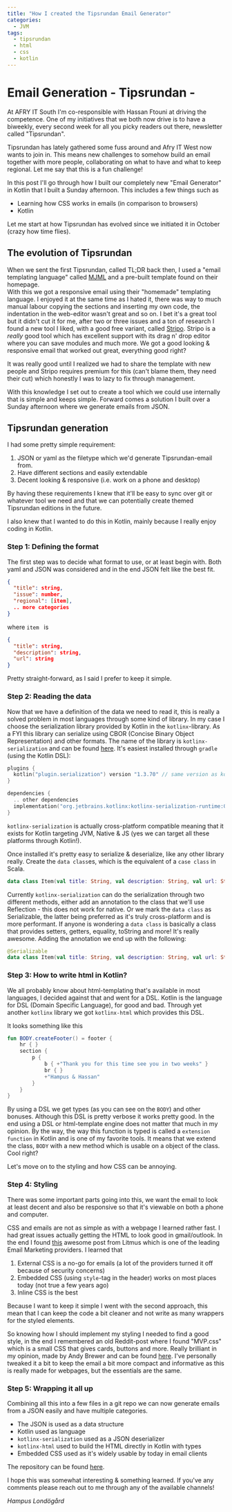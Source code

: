 ```yaml
---
title: "How I created the Tipsrundan Email Generator"
categories:
  - JVM
tags:
  - tipsrundan
  - html
  - css
  - kotlin
---
```


# Email Generation - Tipsrundan -
At AFRY IT South I'm co-responsible with Hassan Ftouni at driving the competence. One of my initiatives that we both now drive is to have a biweekly, every second week for all you picky readers out there, newsletter called "Tipsrundan". 

Tipsrundan has lately gathered some fuss around and Afry IT West now wants to join in. This means new challenges to somehow build an email together with more people, collaborating on what to have and what to keep regional. Let me say that this is a fun challenge!

In this post I'll go through how I built our completely new "Email Generator" in Kotlin that I built a Sunday afternoon. This includes a few things such as

- Learning how CSS works in emails (in comparison to browsers)
- Kotlin

Let me start at how Tipsrundan has evolved since we initiated it in October (crazy how time flies).

## The evolution of Tipsrundan
When we sent the first Tipsrundan, called TL;DR back then, I used a "email templating language" called [MJML](https://mjml.io/) and a pre-built template found on their homepage.  
With this we got a responsive email using their "homemade" templating language. I enjoyed it at the same time as I hated it, there was way to much manual labour copying the sections and inserting my own code, the indentation in the web-editor wasn't great and so on. I bet it's a great tool but it didn't cut it for me, after two or three issues and a ton of research I found a new tool I liked, with a good free variant, called [Stripo](https://stripo.email/). Stripo is a _really_ good tool which has excellent support with its drag n' drop editor where you can save modules and much more. We got a good looking & responsive email that worked out great, everything good right?

It was really good until I realized we had to share the template with new people and Stripo requires premium for this (can't blame them, they need their cut) which honestly I was to lazy to fix through management.

With this knowledge I set out to create a tool which we could use internally that is simple and keeps simple. Forward comes a solution I built over a Sunday afternoon where we generate emails from JSON.

## Tipsrundan generation
I had some pretty simple requirement:
1. JSON or yaml as the filetype which we'd generate Tipsrundan-email from.
2. Have different sections and easily extendable
3. Decent looking & responsive (i.e. work on a phone and desktop)

By having these requirements I knew that it'll be easy to sync over git or whatever tool we need and that we can potentially create themed Tipsrundan editions in the future.

I also knew that I wanted to do this in Kotlin, mainly because I really enjoy coding in Kotlin.

### Step 1: Defining the format
The first step was to decide what format to use, or at least begin with. Both yaml and JSON was considered and in the end JSON felt like the best fit.

```json
{
  "title": string,
  "issue": number,
  "regional": [item],
  .. more categories
}
```
where `item ` is
```json
{
  "title": string,
  "description": string,
  "url": string
}
```

Pretty straight-forward, as I said I prefer to keep it simple. 

### Step 2: Reading the data
Now that we have a definition of the data we need to read it, this is really a solved problem in most languages through some kind of library. In my case I choose the serialization library provided by Kotlin in the `kotlinx`-library. As a FYI this library can serialize using CBOR (Concise Binary Object Representation) and other formats. The name of the library is `kotlinx-serialization` and can be found [here](https://github.com/Kotlin/kotlinx.serialization). It's easiest installed through `gradle` (using the Kotlin DSL):

```kotlin
plugins {
  kotlin("plugin.serialization") version "1.3.70" // same version as kotlin
}

dependencies {
  .. other dependencies
  implementation("org.jetbrains.kotlinx:kotlinx-serialization-runtime:0.20.0") // Requires jcenter() as a repository
}
```
`kotlinx-serialization` is actually cross-platform compatible meaning that it exists for Kotlin targeting JVM, Native & JS (yes we can target all these platforms through Kotlin!).  

Once installed it's pretty easy to serialize & deserialize, like any other library really. Create the `data class`es, which is the equivalent of a `case class` in Scala.

```kotlin
data class Item(val title: String, val description: String, val url: String)
```
Currently `kotlinx-serialization` can do the serialization through two different methods, either add an annotation to the class that we'll use Reflection - this does not work for native. Or we mark the `data class` as Serializable, the latter being preferred as it's  truly cross-platform and is more performant. 
If anyone is wondering a  `data class` is basically a class that   provides setters, getters, equality, toString and more! It's really awesome.
Adding the annotation we end up with the following:

```kotlin
@Serializable
data class Item(val title: String, val description: String, val url: String)
```

### Step 3: How to write html in Kotlin?

We all probably know about html-templating that's available in most languages, I decided against that and went for a DSL. Kotlin is the language for DSL (Domain Specific Language), for good and bad. Through yet another `kotlinx` library we got `kotlinx-html` which provides this DSL.

It looks something like this

```kotlin
fun BODY.createFooter() = footer {
    hr { }
    section {
        p {
            b { +"Thank you for this time see you in two weeks" }
            br { }
            +"Hampus & Hassan"
        }
    }
}
```

By using a DSL we get types (as you can see on the `BODY`) and other bonuses. Although this DSL is pretty verbose it works pretty good. In the end using a DSL or html-template engine does not matter that much in my opinion.
By the way, the way this function is typed is called a `extension function` in Kotlin and is one of my favorite tools. It means that we extend the class, `BODY` with a new method which is usable on a object of the class. Cool right?

Let's move on to the styling and how CSS can be annoying.

### Step 4: Styling

There was some important parts going into this, we want the email to look at least decent and also be responsive so that it's viewable on both a phone and computer.

CSS and emails are not as simple as with a webpage I learned rather fast. I had great issues actually getting the HTML to look good in gmail/outlook. In the end I found [this](https://litmus.com/blog/do-email-marketers-and-designers-still-need-to-inline-css) awesome post from Litmus which is one of the leading Email Marketing providers. I learned that 

1. External CSS is a no-go for emails (a lot of the providers turned it off because of security concerns)
2. Embedded CSS (using `style`-tag in the header) works on most places today (not true a few years ago)
3. Inline CSS is the best

Because I want to keep it simple I went with the second approach, this mean that I can keep the code a bit cleaner and not write as many wrappers for the styled elements.

So knowing how I should implement my styling I needed to find a good style, in the end I remembered an old Reddit-post where I found "MVP.css" which is a small CSS that gives cards, buttons and more. Really brilliant in my opinion, made by Andy Brewer and can be found [here](https://andybrewer.github.io/mvp/). I've personally tweaked it a bit to keep the email a bit more compact and informative as this is really made for webpages, but the essentials are the same.

### Step 5: Wrapping it all up

Combining all this into a few files in a git repo we can now generate emails from a JSON easily and have multiple categories. 

- The JSON is used as a data structure
- Kotlin used as language
- `kotlinx-serialization` used as a JSON deserializer
- `kotlinx-html` used to build the HTML directly in Kotlin with types
- Embedded CSS used as it's widely usable by today in email clients

The repository can be found [here](https://github.com/londogard/email-gen-kt).



I hope this was somewhat interesting & something learned. If you've any comments please reach out to me through any of the available channels!

*Hampus Londögård*
